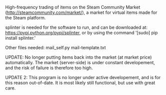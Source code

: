 High-frequency trading of items on the Steam Community Market (http://steamcommunity.com/market/),
a market for virtual items made for the Steam platform.

splinter is needed for the software to run, and can be downloaded at: https://pypi.python.org/pypi/splinter,
or by using the command '[sudo] pip install splinter.'

Other files needed:
mail_self.py
mail-template.txt

UPDATE: No longer putting items back into the market (at market price) automatically. The market (server-side) is under constant developement, and the risk of failure is therefore too high.

UPDATE 2: This program is no longer under active developement, and is for this reason out-of-date. It is most likely still functional, but use with great care.
